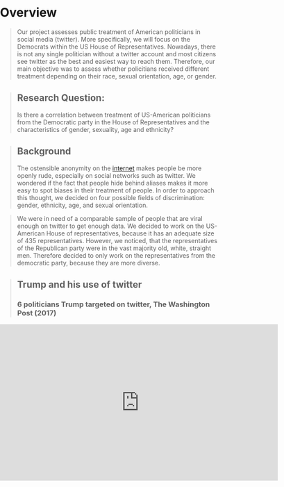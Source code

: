 <title>Example</title> <style> body { margin:0; padding:0; background-image:url("/china-environment/assets/images/Twitter.jpg"); background-repeat: no-repeat; webkit-background-size: cover; moz-background-size: cover; o-background-size: cover; background-size: cover; } </style>

# Overview
> Our project assesses public treatment of American politicians in social media (twitter). More specifically, we will focus on the Democrats within the US House of Representatives. Nowadays, there is not any single politician without a twitter account and most citizens see twitter as the best and easiest way to reach them. Therefore, our main objective was to assess whether policitians received different treatment depending on their race, sexual orientation, age, or gender.   

> ## Research Question: 
> Is there a correlation between treatment of US-American politicians from the Democratic party in the House of Representatives and the characteristics of gender, sexuality, age and ethnicity?

> ## Background 
> The ostensible anonymity on the [internet](https://forward.com/shma-now/tochecha-rebuke/353506/the-dangers-of-anonymity-on-the-internet/) makes people be more openly rude, especially on social networks such as twitter.  We wondered if the fact that people hide behind aliases makes it more easy to spot biases in their treatment of people. In order to approach this thought, we decided on four possible fields of discrimination: gender, ethnicity, age, and sexual orientation.  

>We were in need of a comparable sample of people that are viral enough on twitter to get enough data. We decided to work on the US-American House of representatives, because it has an adequate size of 435 representatives. However, we noticed, that  the representatives of the Republican party were in the vast majority old, white, straight men. Therefore decided to only work on the representatives from the democratic party, because they are more diverse. 


> ## Trump and his use of twitter 
> ### 6 politicians Trump targeted on twitter, The Washington Post (2017)
<iframe width="640" height="360" src="https://www.youtube.com/watch?v=VyLIJNHv92U" frameborder="0" gesture="media" allowfullscreen></iframe>
